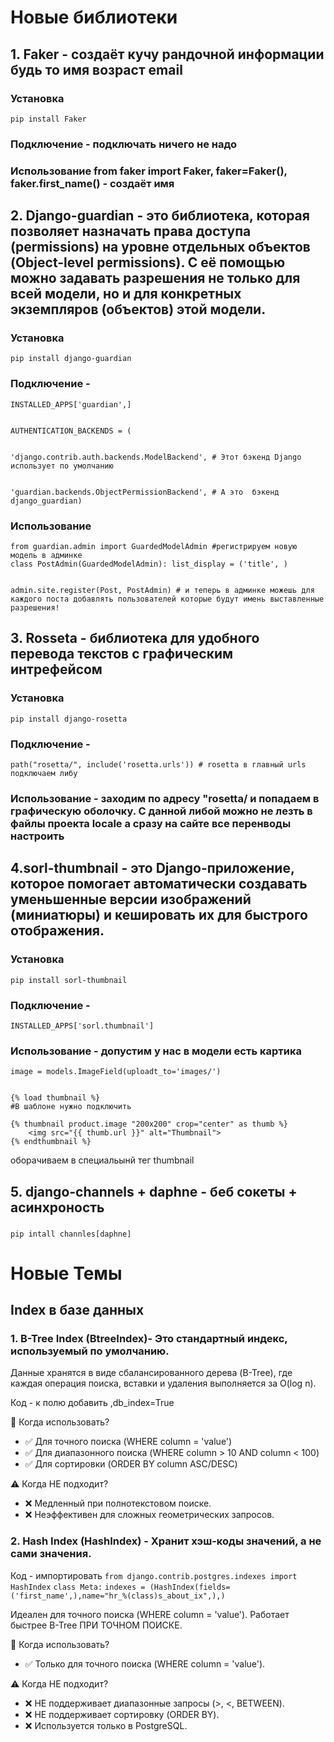 
# Новые библиотеки

  ## 1. Faker - создаёт кучу рандочной информации будь то имя возраст email 
  ### Установка   
    pip install Faker
  ### Подключение - подключать ничего не надо 
  ### Использование from faker import Faker, faker=Faker(), faker.first_name() - создаёт имя 


  ## 2. Django-guardian - это библиотека, которая позволяет назначать права доступа (permissions) на уровне отдельных объектов (Object-level permissions). С её помощью можно задавать разрешения не только для всей модели, но и для конкретных экземпляров (объектов) этой модели.
  ### Установка 
    pip install django-guardian
  ### Подключение - 
    
    INSTALLED_APPS['guardian',]

    
    AUTHENTICATION_BACKENDS = (

    
    'django.contrib.auth.backends.ModelBackend', # Этот бэкенд Django использует по умолчанию

    
    'guardian.backends.ObjectPermissionBackend', # А это  бэкенд django_guardian)

  ### Использование  

    from guardian.admin import GuardedModelAdmin #регистрируем новую модель в админке 
    class PostAdmin(GuardedModelAdmin): list_display = ('title', )

  
    admin.site.register(Post, PostAdmin) # и теперь в админке можешь для каждого поста добавлять пользователей которые будут имень выставленные разрешения!

   ## 3. Rosseta - библиотека для удобного перевода текстов с графическим интрефейсом 
   ### Установка 

    pip install django-rosetta

   ### Подключение - 
    path("rosetta/", include('rosetta.urls')) # rosetta в главный urls подключаем либу
   ### Использование - заходим по адресу "rosetta/ и попадаем в графическую оболочку. С данной либой можно не лезть в файлы проекта locale а сразу на сайте все перенводы настроить


   ## 4.sorl-thumbnail - это Django-приложение, которое помогает автоматически создавать уменьшенные версии изображений (миниатюры) и кешировать их для быстрого отображения.
   ### Установка 
    pip install sorl-thumbnail

   ### Подключение - 
    INSTALLED_APPS['sorl.thumbnail']
     
   ### Использование - допустим у нас в модели есть картика 
    image = models.ImageField(uploadt_to='images/')

   
    {% load thumbnail %}
    #В шаблоне нужно подключить 
   
    {% thumbnail product.image "200x200" crop="center" as thumb %}
        <img src="{{ thumb.url }}" alt="Thumbnail">
    {% endthumbnail %}
  
  оборачиваем в специальынй тег thumbnail

   ## 5. django-channels + daphne - беб сокеты + асинхроность
   ### 
    pip intall channles[daphne]


# Новые Темы 

  ## Index в базе данных 
  ### 1. B-Tree Index (BtreeIndex)- Это стандартный индекс, используемый по умолчанию.
  Данные хранятся в виде сбалансированного дерева (B-Tree), где каждая операция поиска, вставки и удаления выполняется за O(log n).

  
  Код - к полю добавить 
  ,db_index=True

  
  🔹 Когда использовать?
  - ✅ Для точного поиска (WHERE column = 'value')
  - ✅ Для диапазонного поиска (WHERE column > 10 AND column < 100)
  - ✅ Для сортировки (ORDER BY column ASC/DESC)

  ⚠️ Когда НЕ подходит?
  - ❌ Медленный при полнотекстовом поиске.
  - ❌ Неэффективен для сложных геометрических запросов.

  ### 2. Hash Index (HashIndex) - Хранит хэш-коды значений, а не сами значения.
  
  
  Код - импортировать `from django.contrib.postgres.indexes import HashIndex`
  `class Meta:`
    `indexes = (HashIndex(fields=('first_name',),name="hr_%(class)s_about_ix",),)`
  
  Идеален для точного поиска (WHERE column = 'value').
  Работает быстрее B-Tree ПРИ ТОЧНОМ ПОИСКЕ.

  🔹 Когда использовать?
  
  - ✅ Только для точного поиска (WHERE column = 'value').

  ⚠️ Когда НЕ подходит?
  - ❌ НЕ поддерживает диапазонные запросы (>, <, BETWEEN).
  - ❌ НЕ поддерживает сортировку (ORDER BY).
  - ❌ Используется только в PostgreSQL.
